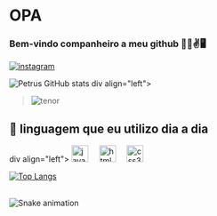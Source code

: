 # OPA
### Bem-vindo companheiro a meu github 🕺🏻✌️🖥️ 

[![instagram](https://img.shields.io/badge/Instagram-E4405F?style=for-the-badge&logo=instagram&logoColor=white)](https://www.instagram.com/petrus513801/)

![Petrus GitHub stats](https://github-readme-stats.vercel.app/api?username=petrus&show_icons=true&theme=tokyonight)
div align="left">
>![tenor](https://github.com/user-attachments/assets/83e99d4d-86bb-4881-adad-0f07bd46146e)


## 📖 linguagem que eu utilizo dia a dia
div align="left">
  <img src="https://cdn.jsdelivr.net/gh/devicons/devicon/icons/javascript/javascript-original.svg" height="30" alt="javascript logo"  />
  <img width="12" />
   <img src="https://cdn.jsdelivr.net/gh/devicons/devicon/icons/html5/html5-original.svg" height="30" alt="html5 logo"  />
  <img width="12" />
    <img src="https://cdn.jsdelivr.net/gh/devicons/devicon/icons/css3/css3-original.svg" height="30" alt="css3 logo"  />
  <img width="12" />

[![Top Langs](https://github-readme-stats.vercel.app/api/top-langs/?username=Petrusphp)](https://github.com/anuraghazra/github-readme-stats)
<br/>

<br clear="both">

<img src="https://raw.githubusercontent.com/maurodesouza/maurodesouza/output/snake.svg" alt="Snake animation" />
